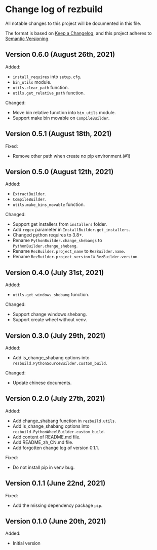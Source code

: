 Change log of rezbuild
======================

All notable changes to this project will be documented in this file.

The format is based on [Keep a Changelog](https://keepachangelog.com),
and this project adheres to
[Semantic Versioning](https://semver.org/spec/v2.0.0.html).

Version 0.6.0 (August 26th, 2021)
---------------------------------
Added:
  - `install_requires` into `setup.cfg`.
  - `bin_utils` module.
  - `utils.clear_path` function.
  - `utils.get_relative_path` function.

Changed:
  - Move bin relative function into `bin_utils` module.
  - Support make bin movable on `CompileBuilder`.

Version 0.5.1 (August 18th, 2021)
---------------------------------
Fixed:
  - Remove other path when create no pip environment.(#1)

Version 0.5.0 (August 12th, 2021)
--------------------------------
Added:
  - `ExtractBuilder`.
  - `CompileBuilder`.
  - `utils.make_bins_movable` function.

Changed:
  - Support get installers from `installers` folder.
  - Add `regex` parameter in `InstallBuilder.get_installers`.
  - Changed python requires to 3.8+.
  - Rename `PythonBuilder.change_shebangs` to `PythonBuilder.change_shebang`.
  - Rename `RezBuilder.project_name` to `RezBuilder.name`.
  - Rename `RezBuilder.project_version` to `RezBuilder.version`.

Version 0.4.0 (July 31st, 2021)
-------------------------------
Added:
  - `utils.get_windows_shebang` function.

Changed:
  - Support change windows shebang.
  - Support create wheel without venv.

Version 0.3.0 (July 29th, 2021)
-------------------------------
Added:
  - Add is_change_shabang options into
    `rezbuild.PythonSourceBuilder.custom_build`.
    
Changed:
  - Update chinese documents.

Version 0.2.0 (July 27th, 2021)
-------------------------------
Added:
  - Add change_shabang function in `rezbuild.utils`.
  - Add is_change_shabang options into
    `rezbuild.PythonWheelBuilder.custom_build`.
  - Add content of README.md file.
  - Add README_zh_CN.md file.  
  - Add forgotten change log of version 0.1.1.

Fixed:
  - Do not install pip in venv bug.

Version 0.1.1 (June 22nd, 2021)
-------------------------------
Fixed:
  - Add the missing dependency package `pip`.

Version 0.1.0 (June 20th, 2021)
-------------------------------
Added:
   - Initial version
